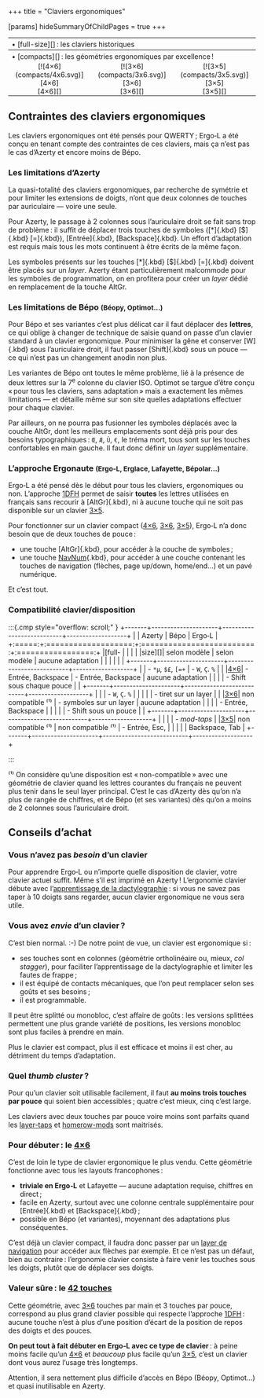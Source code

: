 +++
title = "Claviers ergonomiques"

[params]
hideSummaryOfChildPages = true
+++

<style>
.toc th { text-align: left; font-weight: normal; }
.toc td { text-align: center; padding: 0 1em; }
</style>
<table class="highlight toc">
  <tr>
    <th colspan="3">
      • [full-size][] : les claviers historiques
    </th>
  </tr>
  <tr>
    <th colspan="3">
      • [compacts][] : les géométries ergonomiques par excellence !
    </th>
  </tr>
  <tr>
    <td> [![4×6](compacts/4x6.svg)][4×6] </td>
    <td> [![3×6](compacts/3x6.svg)][3×6] </td>
    <td> [![3×5](compacts/3x5.svg)][3×5] </td>
  </tr>
  <tr>
    <td> [4×6][] </td>
    <td> [3×6][] </td>
    <td> [3×5][] </td>
  </tr>
  <!-- <tr> -->
  <!--   <th colspan="3"> -->
  <!--     • [Arsenik][] : pour utiliser un clavier standard comme un 3×5 -->
  <!--   </th> -->
  <!-- </tr> -->
</table>


Contraintes des claviers ergonomiques
-------------------------------------------------------------------------------

Les claviers ergonomiques ont été pensés pour QWERTY ; Ergo‑L a été conçu en
tenant compte des contraintes de ces claviers, mais ça n’est pas le cas d’Azerty
et encore moins de Bépo.

### Les limitations d’Azerty

La quasi-totalité des claviers ergonomiques, par recherche de symétrie et pour
limiter les extensions de doigts, n’ont que deux colonnes de touches par
auriculaire — voire une seule.

Pour Azerty, le passage à 2 colonnes sous l’auriculaire droit se fait sans trop
de problème : il suffit de déplacer trois touches de symboles ([*]{.kbd}
[$]{.kbd} [=]{.kbd}), [Entrée]{.kbd}, [Backspace]{.kbd}. Un effort d’adaptation
est requis mais tous les mots continuent à être écrits de la même façon.

Les symboles présents sur les touches [*]{.kbd} [$]{.kbd} [=]{.kbd} doivent être
placés sur un *layer*. Azerty étant particulièrement malcommode pour les
symboles de programmation, on en profitera pour créer un *layer* dédié en
remplacement de la touche AltGr.

### Les limitations de Bépo <small>(Béopy, Optimot…)</small>

Pour Bépo et ses variantes c’est plus délicat car il faut déplacer des
**lettres**, ce qui oblige à changer de technique de saisie quand on passe d’un
clavier standard à un clavier ergonomique. Pour minimiser la gêne et conserver
[W]{.kbd} sous l’auriculaire droit, il faut passer [Shift]{.kbd} sous un pouce —
ce qui n’est pas un changement anodin non plus.

Les variantes de Bépo ont toutes le même problème, lié à la présence de deux
lettres sur la 7<sup>e</sup> colonne du clavier ISO. Optimot se targue d’être
conçu « pour tous les claviers, sans adaptation » mais a exactement les mêmes
limitations — et détaille même sur son site quelles adaptations effectuer pour
chaque clavier.

Par ailleurs, on ne pourra pas fusionner les symboles déplacés avec la couche
AltGr, dont les meilleurs emplacements sont déjà pris pour des besoins
typographiques : `Œ`, `Æ`, `Ù`, `€`, le tréma mort, tous sont sur les touches
confortables en main gauche. Il faut donc définir un *layer* supplémentaire.

### L’approche Ergonaute <small>(Ergo‑L, Erglace, Lafayette, Bépolar…)</small>

Ergo‑L a été pensé dès le début pour tous les claviers, ergonomiques ou non.
L’approche [1DFH][] permet de saisir **toutes** les lettres utilisées en
français sans recourir à [AltGr]{.kbd}, ni à aucune touche qui ne soit pas
disponible sur un clavier [3×5][].

Pour fonctionner sur un clavier compact ([4×6][], [3×6][], [3×5][]), Ergo‑L n’a
donc besoin que de deux touches de pouce :

- une touche [AltGr]{.kbd}, pour accéder à la couche de symboles ;
- une touche [NavNum]{.kbd}, pour accéder à une couche contenant les touches de
  navigation (flèches, page up/down, home/end…) et un pavé numérique.

Et c’est tout.

### Compatibilité clavier/disposition

<style>
.cmp table,
.cmp td { border: 1px solid var(--fg-banner-border); padding:  0  0.5em; }
.cmp th { border: 1px solid var(--fg-banner-border); padding: 1em 0.5em; }
.cmp th { background-color: var(--bg-banner); font-weight: normal; }
.cmp table { margin: 0 auto; border-collapse: collapse; }
.cmp ul { margin: 0.6em 0; padding-left: 1em; text-align: left; }
</style>
:::{.cmp style="overflow: scroll;" }
+-------+---------------------+---------------------------+-------------------+
|       | Azerty              | Bépo                      | Ergo‑L            |
+:=====:+:===================:+:=========================:+:=================:+
|[full- |                     |                           |                   |
|size][]| selon modèle        | selon modèle              | aucune adaptation |
|       |                     |                           |                   |
+-------+---------------------+---------------------------+-------------------+
|       | - `*µ`, `$£`, `[=+` | - `W`, `Ç`. `%`           |                   |
|[4×6][]| - Entrée, Backspace | - Entrée, Backspace       | aucune adaptation |
|       |                     | - Shift sous chaque pouce |                   |
+-------+---------------------+---------------------------+-------------------+
|       |                     | - `W`, `Ç`. `%`           |                   |
|       |                     | - tiret sur un layer      |                   |
|[3×6][]| non compatible ⁽¹⁾  | - symboles sur un layer   | aucune adaptation |
|       |                     | - Entrée, Backspace       |                   |
|       |                     | - Shift sous un pouce     |                   |
+-------+---------------------+---------------------------+-------------------+
|       |                     |                           | - *mod-taps*      |
|[3×5][]| non compatible ⁽¹⁾  | non compatible ⁽¹⁾        | - Entrée, Esc,    |
|       |                     |                           |   Backspace, Tab  |
+-------+---------------------+---------------------------+-------------------+

<!-- do not remove the empty line above -->
:::

⁽¹⁾ On considère qu’une disposition est « non-compatible » avec une géométrie de
clavier quand les lettres courantes du français ne peuvent plus tenir dans le
seul layer principal. C’est le cas d’Azerty dès qu’on n’a plus de rangée de
chiffres, et de Bépo (et ses variantes) dès qu’on a moins de 2 colonnes sous
l’auriculaire droit.


Conseils d’achat
-------------------------------------------------------------------------------

### Vous n’avez pas *besoin* d’un clavier

Pour apprendre Ergo‑L ou n’importe quelle disposition de clavier, votre clavier
actuel suffit. Même s’il est imprimé en Azerty ! L’ergonomie clavier débute avec
l’[apprentissage de la dactylographie][dactylo] : si vous ne savez pas taper à
10 doigts sans regarder, aucun clavier ergonomique ne vous sera utile.

<!--
Avec des logiciels libres comme [Kanata][] et en utilisant [Arsenik][] comme
base, vous pouvez aussi obtenir un gain d’ergonomie très proche du meilleur
clavier qui soit.
-->

### Vous avez *envie* d’un clavier ?

C’est bien normal. :-) De notre point de vue, un clavier est ergonomique si :

- ses touches sont en colonnes (géométrie ortholinéaire ou, mieux, <i
  lang="en">col stagger</i>), pour faciliter l’apprentissage de la
  dactylographie et limiter les fautes de frappe ;
- il est équipé de contacts mécaniques, que l’on peut remplacer selon ses goûts
  et ses besoins ;
- il est programmable.

Il peut être splitté ou monobloc, c’est affaire de goûts : les versions
splittées permettent une plus grande variété de positions, les versions monobloc
sont plus faciles à prendre en main.

Plus le clavier est compact, plus il est efficace et moins il est cher, au
détriment du temps d’adaptation.

### Quel <i lang="en">thumb cluster</i> ?

Pour qu’un clavier soit utilisable facilement, il faut **au moins trois touches
par pouce** qui soient bien accessibles ; quatre c’est mieux, cinq c’est large.

Les claviers avec deux touches par pouce voire moins sont parfaits quand les
[layer-taps][LT] et [homerow-mods][HRM] sont maitrisés.

### Pour débuter : le [4×6][]

C’est de loin le type de clavier ergonomique le plus vendu. Cette géométrie
fonctionne avec tous les layouts francophones :

- **triviale en Ergo‑L** et Lafayette — aucune adaptation requise, chiffres en
  direct ;
- facile en Azerty, surtout avec une colonne centrale supplémentaire pour
  [Entrée]{.kbd} et [Backspace]{.kbd} ;
- possible en Bépo (et variantes), moyennant des adaptations plus conséquentes.

C’est déjà un clavier compact, il faudra donc passer par un [layer de
navigation][NavNum] pour accéder aux flèches par exemple. Et ce n’est pas un
défaut, bien au contraire : l’ergonomie clavier consiste à faire venir les
touches sous les doigts, plutôt que de déplacer ses doigts.

### Valeur sûre : le [42 touches][3×6]

Cette géométrie, avec [3×6][] touches par main et 3 touches par pouce,
correspond au plus grand clavier possible qui respecte l’approche [1DFH][] :
aucune touche n’est à plus d’une position d’écart de la position de repos des
doigts et des pouces.

**On peut tout à fait débuter en Ergo‑L avec ce type de clavier** : à peine
moins facile qu’un [4×6][] et *beaucoup* plus facile qu’un [3×5][], c’est un
clavier dont vous aurez l’usage très longtemps.

Attention, il sera nettement plus difficile d’accès en Bépo (Béopy, Optimot…) et
quasi inutilisable en Azerty.


[full-size]: ./full-size
[compacts]:  ./compacts
[NavNum]:    ./compacts/#layer-navnum
[4×6]:       ./compacts/#kbd_4x6
[3×6]:       ./compacts/#kbd_3x6
[3×5]:       ./compacts/#kbd_3x5
[HRM]:       ./compacts/#homerow-mods
[LT]:        ./compacts/#layer-taps
[Arsenik]:   ./arsenik
[1DFH]:      /presentation/#dfh-1u-distance-from-home
[dactylo]:   /articles/apprendre_a_taper/
